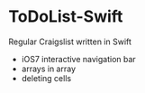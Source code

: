 ToDoList-Swift
==============

Regular Craigslist written in Swift

- iOS7 interactive navigation bar
- arrays in array
- deleting cells
